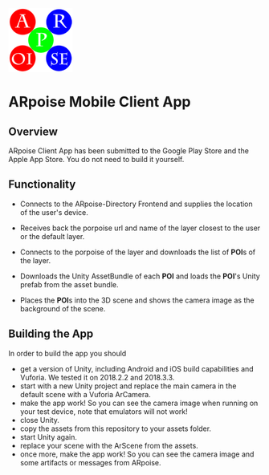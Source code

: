 ![ARpoise Logo](/images/arpoise_logo_rgb-128.png)
# ARpoise Mobile Client App

## Overview
ARpoise Client App has been submitted to the Google Play Store and the Apple App Store. 
You do not need to build it yourself.

## Functionality
- Connects to the ARpoise-Directory Frontend and supplies the location of the user's device.

- Receives back the porpoise url and name of the layer closest to the user or the default layer.

- Connects to the porpoise of the layer and downloads the list of **POI**s of the layer.

- Downloads the Unity AssetBundle of each **POI** and loads the **POI**'s Unity prefab from the asset bundle.

- Places the **POI**s into the 3D scene and shows the camera image as the background of the scene.

## Building the App
In order to build the app you should 

- get a version of Unity, including Android and iOS build capabilities and Vuforia. We tested it on 2018.2.2 and 2018.3.3.
- start with a new Unity project and replace the main camera in the default scene with a Vuforia ArCamera.
- make the app work! So you can see the camera image when running on your test device, note that emulators will not work!
- close Unity.
- copy the assets from this repository to your assets folder.
- start Unity again.
- replace your scene with the ArScene from the assets.
- once more, make the app work! So you can see the camera image and some artifacts or messages from ARpoise.

